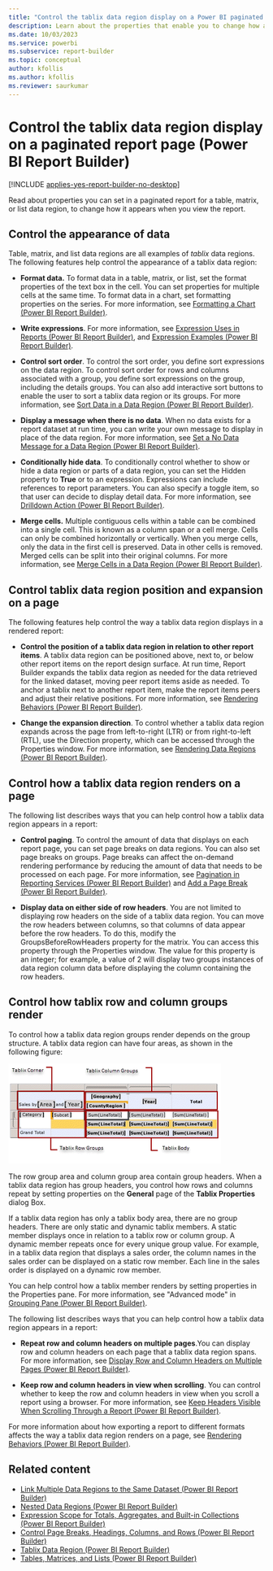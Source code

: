 ```yaml
---
title: "Control the tablix data region display on a Power BI paginated report page | Microsoft Docs"
description: Learn about the properties that enable you to change how a Power BI paginated report appears when you view a table, matrix, or list data region in Power BI Report Builder. 
ms.date: 10/03/2023
ms.service: powerbi
ms.subservice: report-builder
ms.topic: conceptual
author: kfollis
ms.author: kfollis
ms.reviewer: saurkumar
---
```

# Control the tablix data region display on a paginated report page (Power BI Report Builder)

[!INCLUDE [applies-yes-report-builder-no-desktop](../../includes/applies-yes-report-builder-no-desktop.md)]

Read about properties you can set in a paginated report for a table, matrix, or list data region, to change how it appears when you view the report.  
   
## Control the appearance of data  
Table, matrix, and list data regions are all examples of *tablix* data regions. The following features help control the appearance of a tablix data region:  
  
-   **Format data.** To format data in a table, matrix, or list, set the format properties of the text box in the cell. You can set properties for multiple cells at the same time. To format data in a chart, set formatting properties on the series. For more information, see [Formatting a Chart &#40;Power BI Report Builder&#41;](../../paginated-reports/report-design/visualizations/formatting-chart-report-builder.md).  
  
-   **Write expressions**. For more information, see [Expression Uses in Reports &#40;Power BI Report Builder&#41;](../../paginated-reports/expressions/expression-uses-reports-report-builder.md), and [Expression Examples &#40;Power BI Report Builder&#41;](../../paginated-reports/expressions/report-builder-expression-examples.md).  
  
-   **Control sort order**. To control the sort order, you define sort expressions on the data region. To control sort order for rows and columns associated with a group, you define sort expressions on the group, including the details groups. You can also add interactive sort buttons to enable the user to sort a tablix data region or its groups. For more information, see [Sort Data in a Data Region &#40;Power BI Report Builder&#41;](../../paginated-reports/report-design/sort-data-data-region-report-builder.md).  
  
-   **Display a message when there is no data**. When no data exists for a report dataset at run time, you can write your own message to display in place of the data region. For more information, see [Set a No Data Message for a Data Region &#40;Power BI Report Builder&#41;](/sql/reporting-services/report-data/set-a-no-data-message-for-a-data-region-report-builder-and-ssrs).  
  
-   **Conditionally hide data**. To conditionally control whether to show or hide a data region or parts of a data region, you can set the Hidden property to **True** or to an expression. Expressions can include references to report parameters. You can also specify a toggle item, so that user can decide to display detail data. For more information, see [Drilldown Action &#40;Power BI Report Builder&#41;](../../paginated-reports/report-design/drilldown-action-report-builder.md).  
  
-   **Merge cells.** Multiple contiguous cells within a table can be combined into a single cell. This is known as a column span or a cell merge. Cells can only be combined horizontally or vertically. When you merge cells, only the data in the first cell is preserved. Data in other cells is removed. Merged cells can be split into their original columns. For more information, see [Merge Cells in a Data Region &#40;Power BI Report Builder&#41;](merge-cells-data-region-report-builder.md).  
  
## Control tablix data region position and expansion on a page  
 The following features help control the way a tablix data region displays in a rendered report:  
  
-   **Control the position of a tablix data region in relation to other report items**. A tablix data region can be positioned above, next to, or below other report items on the report design surface. At run time, Report Builder expands the tablix data region as needed for the data retrieved for the linked dataset, moving peer report items aside as needed. To anchor a tablix next to another report item, make the report items peers and adjust their relative positions. For more information, see [Rendering Behaviors &#40;Power BI Report Builder&#41;](../../paginated-reports/report-design/render-behaviors-report-builder-service.md).  
  
-   **Change the expansion direction**. To control whether a tablix data region expands across the page from left-to-right (LTR) or from right-to-left (RTL), use the Direction property, which can be accessed through the Properties window. For more information, see [Rendering Data Regions &#40;Power BI Report Builder&#41;](../../paginated-reports/report-design/render-data-regions-report-builder-service.md).  
  
## Control how a tablix data region renders on a page  
 The following list describes ways that you can help control how a tablix data region appears in a report:  
  
-   **Control paging**. To control the amount of data that displays on each report page, you can set page breaks on data regions. You can also set page breaks on groups. Page breaks can affect the on-demand rendering performance by reducing the amount of data that needs to be processed on each page. For more information, see [Pagination in Reporting Services &#40;Power BI Report Builder&#41;](../../paginated-reports/paginated-reports-pagination.md) and [Add a Page Break &#40;Power BI Report Builder&#41;](../../paginated-reports/report-design/add-page-break-report-builder.md).  
  
-   **Display data on either side of row headers**. You are not limited to displaying row headers on the side of a tablix data region. You can move the row headers between columns, so that columns of data appear before the row headers. To do this, modify the GroupsBeforeRowHeaders property for the matrix. You can access this property through the Properties window. The value for this property is an integer; for example, a value of 2 will display two groups instances of data region column data before displaying the column containing the row headers.  
  
## Control how tablix row and column groups render  
 To control how a tablix data region groups render depends on the group structure. A tablix data region can have four areas, as shown in the following figure:  
  
 ![Screenshot of a Tablix data region areas.](media/tablix-areas.gif "Screenshot of a Tablix data region areas.")  
  
 The row group area and column group area contain group headers. When a tablix data region has group headers, you control how rows and columns repeat by setting properties on the **General** page of the **Tablix Properties** dialog Box.  
  
 If a tablix data region has only a tablix body area, there are no group headers. There are only static and dynamic tablix members. A static member displays once in relation to a tablix row or column group. A dynamic member repeats once for every unique group value. For example, in a tablix data region that displays a sales order, the column names in the sales order can be displayed on a static row member. Each line in the sales order is displayed on a dynamic row member.  
  
 You can help control how a tablix member renders by setting properties in the Properties pane. For more information, see "Advanced mode" in [Grouping Pane &#40;Power BI Report Builder&#41;](../../paginated-reports/report-design/grouping-pane-report-builder.md).  
  
 The following list describes ways that you can help control how a tablix data region appears in a report:  
  
-   **Repeat row and column headers on multiple pages**.You can display row and column headers on each page that a tablix data region spans. For more information, see [Display Row and Column Headers on Multiple Pages &#40;Power BI Report Builder&#41;](display-row-column-headers-multiple-pages-report-builder.md).  
  
-   **Keep row and column headers in view when scrolling**. You can control whether to keep the row and column headers in view when you scroll a report using a browser. For more information, see [Keep Headers Visible When Scrolling Through a Report &#40;Power BI Report Builder&#41;](../../paginated-reports/report-design/keep-headers-visible-when-scrolling-through-report-report-builder-service.md).  
  
 For more information about how exporting a report to different formats affects the way a tablix data region renders on a page, see [Rendering Behaviors &#40;Power BI Report Builder&#41;](../../paginated-reports/report-design/render-behaviors-report-builder-service.md).  
  
## Related content

- [Link Multiple Data Regions to the Same Dataset &#40;Power BI Report Builder&#41;](../../paginated-reports/report-design/linking-multiple-data-regions-to-same-dataset-report-builder.md)   
- [Nested Data Regions &#40;Power BI Report Builder&#41;](../../paginated-reports/report-design/nested-data-regions-report-builder.md)   
- [Expression Scope for Totals, Aggregates, and Built-in Collections &#40;Power BI Report Builder&#41;](../../paginated-reports/expressions/expression-scope-for-totals-aggregates-and-built-in-collections.md)   
- [Control Page Breaks, Headings, Columns, and Rows &#40;Power BI Report Builder&#41;](../../paginated-reports/report-design/control-page-breaks-headings-columns-rows-report-builder.md)   
- [Tablix Data Region &#40;Power BI Report Builder&#41;](../../paginated-reports/report-design/render-data-regions-report-builder-service.md)   
- [Tables, Matrices, and Lists &#40;Power BI Report Builder&#41;](../../paginated-reports/report-builder-tables-matrices-lists.md)  
  
  
